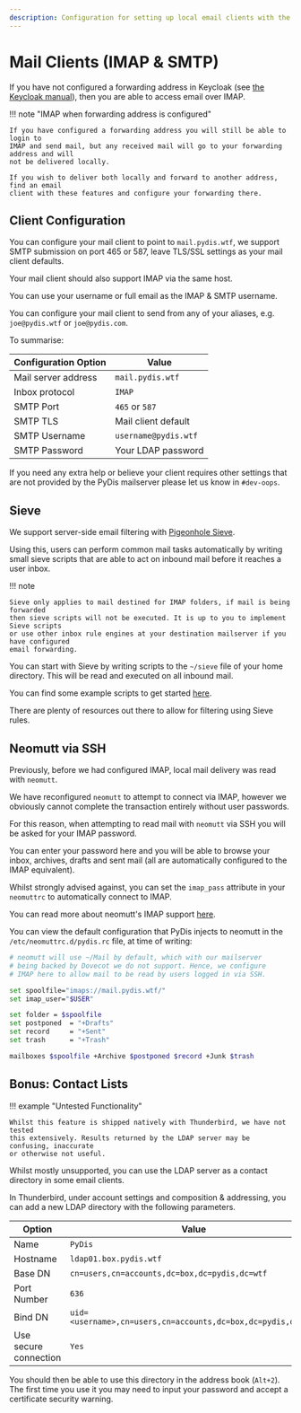 ```yaml
---
description: Configuration for setting up local email clients with the pydis.wtf mailserver
---
```

# Mail Clients (IMAP & SMTP)

If you have not configured a forwarding address in Keycloak (see [the Keycloak
manual](../LDAP/components/keycloak.md)), then you are able to access email over
IMAP.

!!! note "IMAP when forwarding address is configured"

    If you have configured a forwarding address you will still be able to login to
    IMAP and send mail, but any received mail will go to your forwarding address and will
    not be delivered locally.

    If you wish to deliver both locally and forward to another address, find an email
    client with these features and configure your forwarding there.

## Client Configuration

You can configure your mail client to point to `mail.pydis.wtf`, we support SMTP
submission on port 465 or 587, leave TLS/SSL settings as your mail client
defaults.

Your mail client should also support IMAP via the same host.

You can use your username or full email as the IMAP & SMTP username.

You can configure your mail client to send from any of your aliases, e.g.
`joe@pydis.wtf` or `joe@pydis.com`.

To summarise:

| Configuration Option | Value                |
|----------------------|----------------------|
| Mail server address  | `mail.pydis.wtf`     |
| Inbox protocol       | `IMAP`               |
| SMTP Port            | `465` or `587`       |
| SMTP TLS             | Mail client default  |
| SMTP Username        | `username@pydis.wtf` |
| SMTP Password        | Your LDAP password   |

If you need any extra help or believe your client requires other settings that
are not provided by the PyDis mailserver please let us know in `#dev-oops`.

## Sieve

We support server-side email filtering with [Pigeonhole
Sieve](https://doc.dovecot.org/configuration_manual/sieve/pigeonhole_sieve_interpreter/).

Using this, users can perform common mail tasks automatically by writing small
sieve scripts that are able to act on inbound mail before it reaches a user
inbox.

!!! note

    Sieve only applies to mail destined for IMAP folders, if mail is being forwarded
    then sieve scripts will not be executed. It is up to you to implement Sieve scripts
    or use other inbox rule engines at your destination mailserver if you have configured
    email forwarding.

You can start with Sieve by writing scripts to the `~/sieve` file of your home
directory. This will be read and executed on all inbound mail.

You can find some example scripts to get started
[here](https://doc.dovecot.org/configuration_manual/sieve/examples/).

There are plenty of resources out there to allow for filtering using Sieve
rules.

## Neomutt via SSH

Previously, before we had configured IMAP, local mail delivery was read with
`neomutt`.

We have reconfigured `neomutt` to attempt to connect via IMAP, however we
obviously cannot complete the transaction entirely without user passwords.

For this reason, when attempting to read mail with `neomutt` via SSH you will be
asked for your IMAP password.

You can enter your password here and you will be able to browse your inbox,
archives, drafts and sent mail (all are automatically configured to the IMAP
equivalent).

Whilst strongly advised against, you can set the `imap_pass` attribute in your
`neomuttrc` to automatically connect to IMAP.

You can read more about neomutt's IMAP support
[here](https://neomutt.org/test-doc/bestpractice/nativimap).

You can view the default configuration that PyDis injects to neomutt in the
`/etc/neomuttrc.d/pydis.rc` file, at time of writing:

```bash
# neomutt will use ~/Mail by default, which with our mailserver
# being backed by Dovecot we do not support. Hence, we configure
# IMAP here to allow mail to be read by users logged in via SSH.

set spoolfile="imaps://mail.pydis.wtf/"
set imap_user="$USER"

set folder = $spoolfile
set postponed  = "+Drafts"
set record     = "+Sent"
set trash      = "+Trash"

mailboxes $spoolfile +Archive $postponed $record +Junk $trash
```

## Bonus: Contact Lists

!!! example "Untested Functionality"

    Whilst this feature is shipped natively with Thunderbird, we have not tested
    this extensively. Results returned by the LDAP server may be confusing, inaccurate
    or otherwise not useful.

Whilst mostly unsupported, you can use the LDAP server as a contact directory in
some email clients.

In Thunderbird, under account settings and composition & addressing, you can add
a new LDAP directory with the following parameters.

| Option                | Value                                                        |
|-----------------------|--------------------------------------------------------------|
| Name                  | `PyDis`                                                      |
| Hostname              | `ldap01.box.pydis.wtf`                                       |
| Base DN               | `cn=users,cn=accounts,dc=box,dc=pydis,dc=wtf`                |
| Port Number           | `636`                                                        |
| Bind DN               | `uid=<username>,cn=users,cn=accounts,dc=box,dc=pydis,dc=wtf` |
| Use secure connection | `Yes`                                                        |

You should then be able to use this directory in the address book (`Alt+2`). The
first time you use it you may need to input your password and accept a
certificate security warning.
